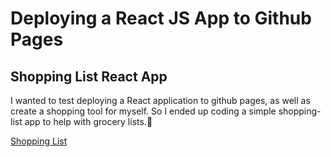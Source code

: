 
<h1>Deploying a React JS App to Github Pages</h1>

<h2>Shopping List React App</h2>
<p>I wanted to test deploying a React application to github pages, as well as create a shopping tool for myself. So I ended up coding a simple shopping-list app to help with grocery lists.🍎</p>

<a href="https://mikecatrone.github.io/shopping-list/">Shopping List</a>

